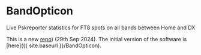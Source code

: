 # BandOpticon
Live Pskreporter statistics for FT8 spots on all bands between Home and DX

This is a new [repo](https://github.com/G1OJS/BandOpticon/)) (29th Sep 2024). The initial version of the software is [here]({{ site.baseurl }}/BandOpticon).
